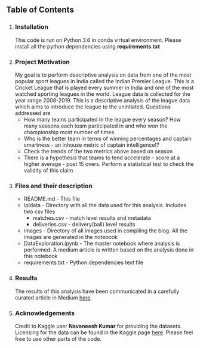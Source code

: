 ## Table of Contents
1. ### Installation
    This code is run on Python 3.6 in conda virtual environment. Please install all the python dependencies using **requirements.txt** 
2. ### Project Motivation
    My goal is to perform descriptive analysis on data from one of the most popular sport leagues in India called the Indian Premier League. This is a Cricket League that is played every summer in India and one of the most watched sporting leagues in the world. League data is collected for the year range 2008-2019. This is a descriptive analysis of the league data which aims to introduce the league to the unintiated. Questions addressed are
     - How many teams participated in the league every season? How many seasons each team participated in and who won the championship most number of times
     - Who is the better team in terms of winning percentages and captain smartness - an inhouse metric of captain intelligence!? 
     - Check the trends of the two metrics above based on season
     - There is a hypothesis that teams to tend accelerate - score at a higher average - post 15 overs. Perform a statistical test to check the validity of this claim 
3. ### Files and their description
    * README.md - This file 
    * ipldata - Directory with all the data used for this analysis. Includes two csv files 
        - matches.csv - match level results and metadata
        - deliveries.csv - delivery(ball) level results
    *  images - Directory of all images used in compiling the blog. All the images are generated in the notebook
    *  DataExploration.ipynb - The master notebook where analysis is performed. A medium article is written based on the analysis done in this notebook
    *  requirements.txt - Python dependencies text file
4. ### Results
    The results of this analysis have been communicated in a carefully curated article in Medium [here](https://medium.com/p/d142ae11d5f2/edit).
5. ### Acknowledgements
    Credit to Kaggle user **Navaneesh Kumar** for providing the datasets. Licensing for the data can be found in the Kaggle page [here](https://www.kaggle.com/nowke9/ipldata/). Please feel free to use other parts of the code.